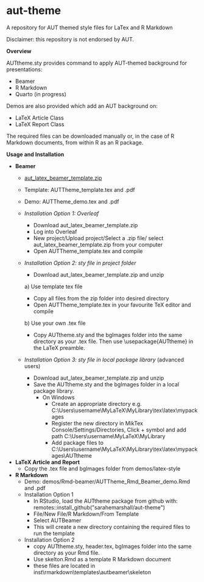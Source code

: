 # aut-theme

A repository for AUT themed style files for LaTex and R Markdown

Disclaimer: this repository is not endorsed by AUT.

**Overview**

AUTtheme.sty provides command to apply AUT-themed background for presentations:

-   Beamer
-   R Markdown
-   Quarto (in progress)

Demos are also provided which add an AUT background on:

-   LaTeX Article Class
-   LaTeX Report Class

The required files can be downloaded manually or, in the case of R Markdown documents, from within R as an R package.

**Usage and Installation**

-   **Beamer**
    -   [aut_latex_beamer_template.zip](https://github.com/sarahemarshall/aut-theme/blob/main/aut_latex_beamer_template.zip)
    -   Template: AUTTheme_template.tex and .pdf
    -   Demo:  AUTTheme_demo.tex and .pdf
    -   *Installation Option 1: Overleaf*
        - Download aut_latex_beamer_template.zip
        - Log into Overleaf
        - New project/Upload project/Select a .zip file/ select aut_latex_beamer_template.zip from your computer
        - Open AUTTheme_template.tex and compile
    -   *Installation Option 2: sty file in project folder*
        - Download aut_latex_beamer_template.zip and unzip
        
        a) Use template tex file
           - Copy all files from the zip folder into desired directory
           - Open AUTTheme_template.tex in your favourite TeX editor and compile
        
        b) Use your own .tex file
        - Copy AUTtheme.sty and 
          the bgImages folder into the same directory as your .tex file. 
          Then use             \usepackage{AUTtheme} in the LaTeX preamble.
    -   *Installation Option 3: sty file in local package library* (advanced users)
        -   Download aut_latex_beamer_template.zip and unzip
        -   Save the AUTtheme.sty and the bgImages folder in a local package library.
            -   On Windows
                -   Create an appropriate directory e.g. C:\Users\username\MyLaTeX\MyLibrary\tex\latex\mypackages
                -   Register the new directory in MikTex Console/Settings/Directories, Click + symbol and add path C:\Users\username\MyLaTeX\MyLibrary
                -   Add package files to C:\Users\username\MyLaTeX\MyLibrary\tex\latex\mypackages\AUTtheme
-   **LaTeX Article and Report**
    -   Copy the .tex file and bgImages folder from demos/latex-style
-   **R Markdown**
    -   Demo: demos/Rmd-beamer/AUTTheme_Rmd_Beamer_demo.Rmd and .pdf
    -   Installation Option 1
        -   In RStudio, load the AUTtheme package from github with: remotes::install_github("sarahemarshall/aut-theme")
        -   File/New File/R Markdown/From Template
        -   Select AUTBeamer
        -   This will create a new directory containing the required files to run the template
    -   Installation Option 2
        -   copy AUTtheme.sty, header.tex, bgImages folder into the same directory as your Rmd file.
        -   Use skelton.Rmd as a template R Markdown document
        -   these files are located in inst\rmarkdown\templates\autbeamer\skeleton 
